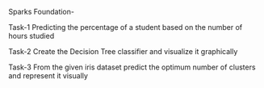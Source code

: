 Sparks Foundation-



Task-1 Predicting the percentage of a student based on the number of hours studied     



Task-2 Create the Decision Tree classifier and visualize it graphically



Task-3 From the given iris dataset predict the optimum number of clusters and represent it visually
